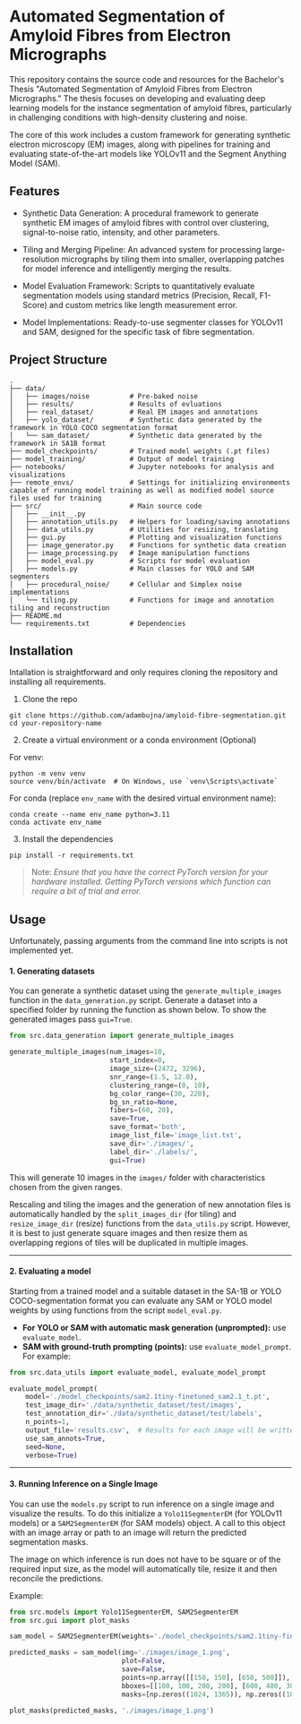 # Automated Segmentation of Amyloid Fibres from Electron Micrographs

This repository contains the source code and resources for the Bachelor's Thesis "Automated Segmentation of Amyloid Fibres from Electron Micrographs." The thesis focuses on developing and evaluating deep learning models for the instance segmentation of amyloid fibres, particularly in challenging conditions with high-density clustering and noise.

The core of this work includes a custom framework for generating synthetic electron microscopy (EM) images, along with pipelines for training and evaluating state-of-the-art models like YOLOv11 and the Segment Anything Model (SAM).



## Features
- Synthetic Data Generation: A procedural framework to generate synthetic EM images of amyloid fibres with control over clustering, signal-to-noise ratio, intensity, and other parameters.

- Tiling and Merging Pipeline: An advanced system for processing large-resolution micrographs by tiling them into smaller, overlapping patches for model inference and intelligently merging the results.

- Model Evaluation Framework: Scripts to quantitatively evaluate segmentation models using standard metrics (Precision, Recall, F1-Score) and custom metrics like length measurement error.

- Model Implementations: Ready-to-use segmenter classes for YOLOv11 and SAM, designed for the specific task of fibre segmentation.



## Project Structure

```
.
├── data/
│   ├── images/noise          # Pre-baked noise
│   ├── results/              # Results of evluations
│   ├── real_dataset/         # Real EM images and annotations
│   ├── yolo_dataset/         # Synthetic data generated by the framework in YOLO COCO segmentation format
│   └── sam_dataset/          # Synthetic data generated by the framework in SA1B format
├── model_checkpoints/        # Trained model weights (.pt files)
├── model_training/           # Output of model training
├── notebooks/                # Jupyter notebooks for analysis and visualizations
├── remote_envs/              # Settings for initializing environments capable of running model training as well as modified model source files used for training
├── src/                      # Main source code
│   ├── __init__.py
│   ├── annotation_utils.py   # Helpers for loading/saving annotations
│   ├── data_utils.py         # Utilities for resizing, translating
│   ├── gui.py                # Plotting and visualization functions
│   ├── image_generator.py    # Functions for synthetic data creation
│   ├── image_processing.py   # Image manipulation functions
│   ├── model_eval.py         # Scripts for model evaluation
│   ├── models.py             # Main classes for YOLO and SAM segmenters
│   ├── procedural_noise/     # Cellular and Simplex noise implementations
│   └── tiling.py             # Functions for image and annotation tiling and reconstruction
├── README.md
└── requirements.txt          # Dependencies
```



## Installation

Intallation is straightforward and only requires cloning the repository and installing all requirements.

1. Clone the repo
```
git clone https://github.com/adambujna/amyloid-fibre-segmentation.git
cd your-repository-name
```

2. Create a virtual environment or a conda environment (Optional)

For venv:
```
python -m venv venv
source venv/bin/activate  # On Windows, use `venv\Scripts\activate`
```

For conda (replace `env_name` with the desired virtual environment name):
```
conda create --name env_name python=3.11
conda activate env_name
```

3. Install the dependencies
```
pip install -r requirements.txt
```
> Note: _Ensure that you have the correct PyTorch version for your hardware installed. Getting PyTorch versions which function can require a bit of trial and error._


## Usage

Unfortunately, passing arguments from the command line into scripts is not implemented yet.

#### 1. Generating datasets

You can generate a synthetic dataset using the `generate_multiple_images` function in the `data_generation.py` script. Generate a dataset into a specified folder by running the function as shown below. To show the generated images pass `gui=True`.
```Python
from src.data_generation import generate_multiple_images

generate_multiple_images(num_images=10,
                         start_index=0,
                         image_size=(2472, 3296),
                         snr_range=(1.5, 12.0),
                         clustering_range=(0, 10),
                         bg_color_range=(30, 220),
                         bg_sn_ratio=None,
                         fibers=(60, 20),
                         save=True,
                         save_format='both',
                         image_list_file='image_list.txt',
                         save_dir='./images/',
                         label_dir='./labels/',
                         gui=True)

```
This will generate 10 images in the `images/` folder with characteristics chosen from the given ranges.

Rescaling and tiling the images and the generation of new annotation files is automatically handled by the `split_images_dir` (for tiling) and `resize_image_dir` (resize) functions from the `data_utils.py` script. However, it is best to just generate square images and then resize them as overlapping regions of tiles will be duplicated in multiple images.

---

#### 2. Evaluating a model

Starting from a trained model and a suitable dataset in the SA-1B or YOLO COCO-segmentation format you can evaluate any SAM or YOLO model weights by using functions from the script `model_eval.py`.
- **For YOLO or SAM with automatic mask generation (unprompted):** use `evaluate_model`.
- **SAM with ground-truth prompting (points):** use `evaluate_model_prompt`.
For example:
```Python
from src.data_utils import evaluate_model, evaluate_model_prompt

evaluate_model_prompt(
    model='./model_checkpoints/sam2.1tiny-finetuned_sam2.1_t.pt',
    test_image_dir='./data/synthetic_dataset/test/images',
    test_annotation_dir='./data/synthetic_dataset/test/labels',
    n_points=1,
    output_file='results.csv',  # Results for each image will be written here along with image metadata (if applicable)
    use_sam_annots=True,
    seed=None,
    verbose=True)

```

---

#### 3. Running Inference on a Single Image

You can use the `models.py` script to run inference on a single image and visualize the results. To do this initialize a `Yolo11SegmenterEM` (for YOLOv11 models) or a `SAM2SegmenterEM` (for SAM models) object. A call to this object with an image array or path to an image will return the predicted segmentation masks.

The image on which inference is run does not have to be square or of the required input size, as the model will automatically tile, resize it and then reconcile the predictions.

Example:
```Python
from src.models import Yolo11SegmenterEM, SAM2SegmenterEM
from src.gui import plot_masks

sam_model = SAM2SegmenterEM(weights='./model_checkpoints/sam2.1tiny-finetuned_sam2.1_t.pt')

predicted_masks = sam_model(img='./images/image_1.png',
                            plot=False,
                            save=False,
                            points=np.array([[150, 150], [650, 500]]),
                            bboxes=[[100, 100, 200, 200], [600, 400, 300, 300]],
                            masks=[np.zeros((1024, 1365)), np.zeros((1024, 1365))])

plot_masks(predicted_masks, './images/image_1.png')

```


